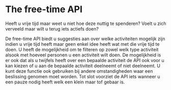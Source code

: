 # The free-time API

Heeft u vrije tijd maar weet u niet hoe deze nuttig te spenderen?
Voelt u zich verveeld maar wilt u terug iets actiefs doen?

De free-time API biedt u suggesties aan over welke activiteiten mogelijk zijn indien u vrije tijd heeft maar geen enkel idee heeft wat met die vrije tijd te doen. 
U heeft de mogelijkheid om te filteren op zowel welk type activiteit alsook met hoeveel personen u een activiteit wilt doen. De mogelijkheid is er ook dat als u twijfels heeft over een bepaalde activiteit de API ook voor u kan kiezen of u aan de bepaalde activiteit deelneemt of niet deelneemt. U kunt deze functie ook gebruiken bij andere omstandigheden waar een beslissing genomen moet worden. Tot slot voorziet de API iets wanneer u een pauze nodig heeft welk een klein maar tof gebaar is.
